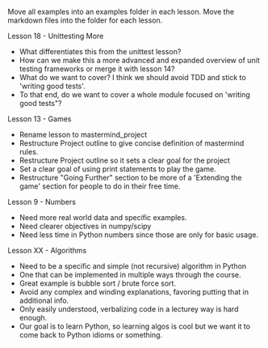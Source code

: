 
Move all examples into an examples folder in each lesson.
Move the markdown files into the folder for each lesson.

Lesson 18 - Unittesting More
- What differentiates this from the unittest lesson?
- How can we make this a more advanced and expanded overview of unit testing frameworks or merge it with lesson 14?
- What do we want to cover? I think we should avoid TDD and stick to 'writing good tests'.
- To that end, do we want to cover a whole module focused on 'writing good tests"? 

Lesson 13 - Games
- Rename lesson to mastermind_project
- Restructure Project outline to give concise definition of mastermind rules.
- Restructure Project outline so it sets a clear goal for the project
- Set a clear goal of using print statements to play the game.
- Restructure "Going Further" section to be more of a 'Extending the game' section for people to do in their free time.

Lesson 9 - Numbers
- Need more real world data and specific examples.
- Need clearer objectives in numpy/scipy
- Need less time in Python numbers since those are only for basic usage.


Lesson XX - Algorithms
- Need to be a specific and simple (not recursive) algorithm in Python
- One that can be implemented in multiple ways through the course.
- Great example is bubble sort / brute force sort.
- Avoid any complex and winding explanations, favoring putting that in additional info.
- Only easily understood, verbalizing code in a lecturey way is hard enough.
- Our goal is to learn Python, so learning algos is cool but we want it to come back to Python idioms or something.



